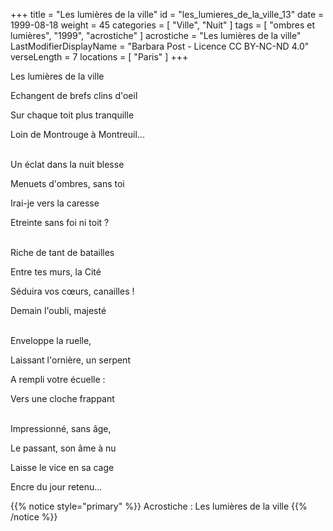 +++
title = "Les lumières de la ville"
id = "les_lumieres_de_la_ville_13"
date = 1999-08-18
weight = 45
categories = [ "Ville", "Nuit" ]
tags = [ "ombres et lumières", "1999", "acrostiche" ]
acrostiche = "Les lumières de la ville"
LastModifierDisplayName = "Barbara Post - Licence CC BY-NC-ND 4.0"
verseLength = 7
locations = [ "Paris" ]
+++

Les lumières de la ville

Echangent de brefs clins d'oeil

Sur chaque toit plus tranquille

Loin de Montrouge à Montreuil...

 \
Un éclat dans la nuit blesse

Menuets d'ombres, sans toi

Irai-je vers la caresse

Etreinte sans foi ni toit ?

 \
Riche de tant de batailles

Entre tes murs, la Cité

Séduira vos cœurs, canailles !

Demain l'oubli, majesté

 \
Enveloppe la ruelle,

Laissant l'ornière, un serpent

A rempli votre écuelle :

Vers une cloche frappant

 \
Impressionné, sans âge,

Le passant, son âme à nu

Laisse le vice en sa cage

Encre du jour retenu...

{{% notice style="primary" %}}
Acrostiche : Les lumières de la ville
{{% /notice %}}
